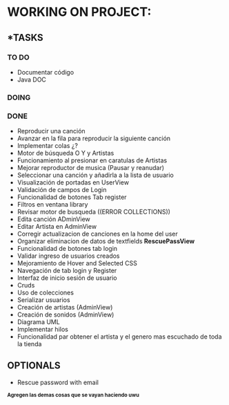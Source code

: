 # WORKING ON PROJECT: 

## ***TASKS**

### **TO DO**
- Documentar código
- Java DOC



### DOING


### DONE
- Reproducir una canción
- Avanzar en la fila para reproducir la siguiente canción
- Implementar colas ¿?
- Motor de búsqueda O Y y Artistas
- Funcionamiento al presionar en caratulas de Artistas
- Mejorar reproductor de musica (Pausar y reanudar)
- Seleccionar una canción y añadirla a la lista de usuario
- Visualización de portadas en UserView
- Validación de campos de Login
- Funcionalidad de botones Tab register
- Filtros en ventana library
- Revisar motor de busqueda ((ERROR COLLECTIONS))
- Edita canción ADminView
- Editar Artista en AdminView
- Corregir actualizacion de canciones en la home del user
- Organizar eliminacion de datos de textfields **RescuePassView**
- Funcionalidad de botones tab login
- Validar ingreso de usuarios creados
- Mejoramiento de Hover and Selected CSS
- Navegación de tab login y Register 
- Interfaz de inicio sesión de usuario
- Cruds
- Uso de colecciones
- Serializar usuarios
- Creación de artistas (AdminView)
- Creación de sonidos (AdminView)
- Diagrama UML
- Implementar hilos
- Funcionalidad par obtener el artista y el genero mas escuchado de toda la tienda


## OPTIONALS
- Rescue password with email

<sub>**Agregen las demas cosas que se vayan haciendo uwu**</sub>
